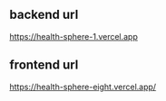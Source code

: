 ## backend url
https://health-sphere-1.vercel.app

## frontend url
https://health-sphere-eight.vercel.app/
